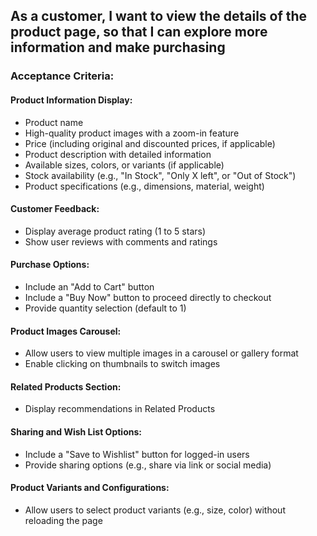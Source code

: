 ## As a customer, I want to view the details of the product page, so that I can explore more information and make purchasing

### Acceptance Criteria:

#### Product Information Display:

- Product name
- High-quality product images with a zoom-in feature
- Price (including original and discounted prices, if applicable)
- Product description with detailed information
- Available sizes, colors, or variants (if applicable)
- Stock availability (e.g., "In Stock", "Only X left", or "Out of Stock")
- Product specifications (e.g., dimensions, material, weight)

#### Customer Feedback:

- Display average product rating (1 to 5 stars)
- Show user reviews with comments and ratings

#### Purchase Options:

- Include an "Add to Cart" button
- Include a "Buy Now" button to proceed directly to checkout
- Provide quantity selection (default to 1)

#### Product Images Carousel:

- Allow users to view multiple images in a carousel or gallery format
- Enable clicking on thumbnails to switch images

#### Related Products Section:

- Display recommendations in Related Products

#### Sharing and Wish List Options:

- Include a "Save to Wishlist" button for logged-in users
- Provide sharing options (e.g., share via link or social media)

#### Product Variants and Configurations:

- Allow users to select product variants (e.g., size, color) without reloading the page
